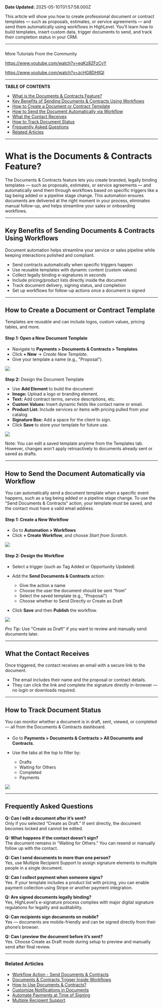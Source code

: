 **Date Updated:** 2025-05-10T01:57:58.000Z

This article will show you how to create professional document or contract templates — such as proposals, estimates, or service agreements — and send them automatically using workflows in HighLevel. You’ll learn how to build templates, insert custom data, trigger documents to send, and track their completion status in your CRM.

---

###   
More Tutorials From the Community

<https://www.youtube.com/watch?v=eqKz8ZFzCyY>

<https://www.youtube.com/watch?v=zcHG8DHllQI>

---

**TABLE OF CONTENTS**

* [What is the Documents & Contracts Feature?](#What-is-the-Documents-&-Contracts-Feature?)
* [Key Benefits of Sending Documents & Contracts Using Workflows](#Key-Benefits-of-Sending-Documents-&-Contracts-Using-Workflows)
* [How to Create a Document or Contract Template](#How-to-Create-a-Document-or-Contract-Template)
* [How to Send the Document Automatically via Workflow](#How-to-Send-the-Document-Automatically-via-Workflow)
* [What the Contact Receives](#What-the-Contact-Receives)
* [How to Track Document Status](#How-to-Track-Document-Status)
* [Frequently Asked Questions](#Frequently-Asked-Questions)
* [Related Articles](#Related-Articles)

---

# **What is the Documents & Contracts Feature?**

  
The Documents & Contracts feature lets you create branded, legally binding templates — such as proposals, estimates, or service agreements — and automatically send them through workflows based on specific triggers like a tag being added or a pipeline stage change. This automation ensures documents are delivered at the right moment in your process, eliminates manual follow-up, and helps streamline your sales or onboarding workflows.

---

## **Key Benefits of Sending Documents & Contracts Using Workflows**

  
Document automation helps streamline your service or sales pipeline while keeping interactions polished and compliant.  
  
* Send contracts automatically when specific triggers happen
* Use reusable templates with dynamic content (custom values)
* Collect legally binding e-signatures in seconds
* Include pricing/product lists directly inside the document
* Track document delivery, signing status, and completion
* Set up workflows for follow-up actions once a document is signed

---

## **How to Create a Document or Contract Template**

  
Templates are reusable and can include logos, custom values, pricing tables, and more.

####   

#### **Step 1:** Open a New Document Template  
  
* Navigate to **Payments > Documents & Contracts > Templates**.
* Click **\+ New** → _Create New Template_.
* Give your template a name (e.g., "Proposal").

![](https://s3.amazonaws.com/cdn.freshdesk.com/data/helpdesk/attachments/production/155046411293/original/OmhgD7ily1z56D3MRVWiuOTi-yrf-Rx2kQ.gif?1746821717)

####   
  
**Step 2:** Design the Document Template  
  
* Use **Add Element** to build the document:
* **Image:** Upload a logo or branding element.
* **Text:** Add contract terms, service descriptions, etc.
* **Custom Values:**  Insert dynamic fields like contact name or email.
* **Product List:** Include services or items with pricing pulled from your catalog.
* **Signature Box:** Add a space for the client to sign.
* Click **Save** to store your template for future use.

_![](https://s3.amazonaws.com/cdn.freshdesk.com/data/helpdesk/attachments/production/155046411268/original/Onr7QIioElyXphNe-tZ2OJmFyiKfoag5lA.png?1746821564)_

  
Note: You can edit a saved template anytime from the Templates tab. However, changes won’t apply retroactively to documents already sent or saved as drafts.

---

## **How to Send the Document Automatically via Workflow**

  
You can automatically send a document template when a specific event happens, such as a tag being added or a pipeline stage change. To use the "Send Documents & Contracts" action, your template must be saved, and the contact must have a valid email address.

  
#### **Step 1:** Create a New Workflow

  
* Go to **Automation > Workflows**
* Click **\+ Create Workflow**, and choose _Start from Scratch_.

**![](https://s3.amazonaws.com/cdn.freshdesk.com/data/helpdesk/attachments/production/155046411342/original/kJPn9QLXNOuPN69wFaCDCMItDFgTlYWFBQ.png?1746821887)**

####   
  
#### **Step 2:** Design the Workflow

  
* Select a trigger (such as Tag Added or Opportunity Updated)
* Add the **Send Documents & Contracts** action:  
    
   * Give the action a name  
   * Choose the user the document should be sent “from”  
   * Select the saved template (e.g., "Proposal")  
   * Choose whether to Send Directly or Create as Draft
* Click **Save** and then **Publish** the workflow.

![](https://s3.amazonaws.com/cdn.freshdesk.com/data/helpdesk/attachments/production/155046411389/original/syortgD0p_rQQ5D8m_yxUycxGRm-kq9_nQ.png?1746821997)

  
_Pro Tip:_ Use “Create as Draft” if you want to review and manually send documents later.

---

## **What the Contact Receives**

  
Once triggered, the contact receives an email with a secure link to the document.  
  
* The email includes their name and the proposal or contract details.
* They can click the link and complete the signature directly in-browser — no login or downloads required.

---

## **How to Track Document Status**

  
You can monitor whether a document is in draft, sent, viewed, or completed — all from the Documents & Contracts dashboard.

####   

* Go to **Payments > Documents & Contracts > All Documents and Contracts**.
* Use the tabs at the top to filter by:  
    
   * Drafts  
   * Waiting for Others  
   * Completed  
   * Payments

_![](https://s3.amazonaws.com/cdn.freshdesk.com/data/helpdesk/attachments/production/155046411421/original/bflqdq6OBmogTkDscLL7swmCIzriam2vA.png?1746822135)_

---

## **Frequently Asked Questions**

  
**Q: Can I edit a document after it’s sent?**  
Only if you selected “Create as Draft.” If sent directly, the document becomes locked and cannot be edited.  
  
**Q: What happens if the contact doesn’t sign?**  
The document remains in “Waiting for Others.” You can resend or manually follow up with the contact.  
  
**Q: Can I send documents to more than one person?**  
Yes, use Multiple Recipient Support to assign signature elements to multiple people in a single document.  
  
**Q: Can I collect payment when someone signs?**  
Yes. If your template includes a product list with pricing, you can enable payment collection using Stripe or another payment integration.  
  
**Q: Are signed documents legally binding?**  
Yes, HighLevel’s e-signature process complies with major digital signature regulations for legality and auditability.

  
**Q: Can recipients sign documents on mobile?**  
Yes — documents are mobile-friendly and can be signed directly from their phone’s browser.  
  
**Q: Can I preview the document before it’s sent?**  
Yes. Choose Create as Draft mode during setup to preview and manually send after final review.

---

### **Related Articles**

  
* [Workflow Action - Send Documents & Contracts](https://help.gohighlevel.com/en/support/solutions/articles/155000004887)
* [Documents & Contracts Trigger Inside Workflows](https://help.gohighlevel.com/en/support/solutions/articles/155000001491)
* [How to Use Documents & Contracts?](https://help.gohighlevel.com/en/support/solutions/articles/155000000594)
* [Customize Notifications in Documents](https://help.gohighlevel.com/en/support/solutions/articles/155000001298)
* [Automate Payments at Time of Signing](https://help.gohighlevel.com/en/support/solutions/articles/155000004504)
* [Multiple Recipient Support](https://help.gohighlevel.com/en/support/solutions/articles/155000001300)